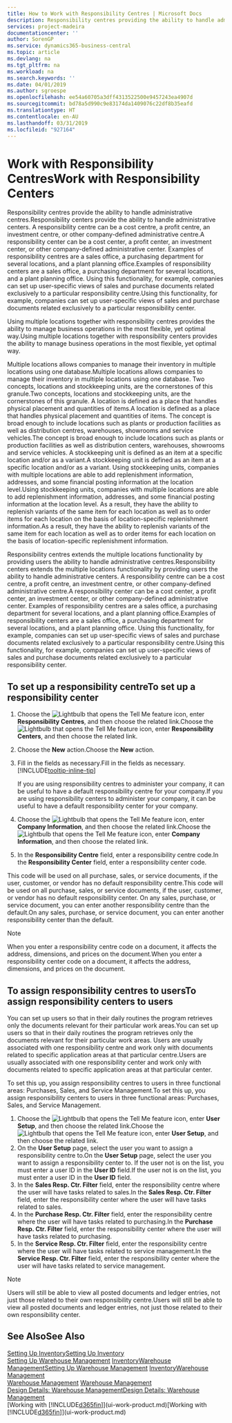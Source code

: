 ```yaml
---
title: How to Work with Responsibility Centres | Microsoft Docs
description: Responsibility centres providing the ability to handle administrative centres. A responsibility centre can be a cost centre, a profit centre, an investment centre, or other company-defined administrative centre.
services: project-madeira
documentationcenter: ''
author: SorenGP
ms.service: dynamics365-business-central
ms.topic: article
ms.devlang: na
ms.tgt_pltfrm: na
ms.workload: na
ms.search.keywords: ''
ms.date: 04/01/2019
ms.author: sgroespe
ms.openlocfilehash: ee54a60705a3dff4313522500e9457243ea4907d
ms.sourcegitcommit: bd78a5d990c9e83174da1409076c22df8b35eafd
ms.translationtype: HT
ms.contentlocale: en-AU
ms.lasthandoff: 03/31/2019
ms.locfileid: "927164"
---
```

# <a name="work-with-responsibility-centers"></a><span data-ttu-id="dffd6-104">Work with Responsibility Centres</span><span class="sxs-lookup"><span data-stu-id="dffd6-104">Work with Responsibility Centers</span></span>
<span data-ttu-id="dffd6-105">Responsibility centres provide the ability to handle administrative centres.</span><span class="sxs-lookup"><span data-stu-id="dffd6-105">Responsibility centers provide the ability to handle administrative centers.</span></span> <span data-ttu-id="dffd6-106">A responsibility centre can be a cost centre, a profit centre, an investment centre, or other company-defined administrative centre.</span><span class="sxs-lookup"><span data-stu-id="dffd6-106">A responsibility center can be a cost center, a profit center, an investment center, or other company-defined administrative center.</span></span> <span data-ttu-id="dffd6-107">Examples of responsibility centres are a sales office, a purchasing department for several locations, and a plant planning office.</span><span class="sxs-lookup"><span data-stu-id="dffd6-107">Examples of responsibility centers are a sales office, a purchasing department for several locations, and a plant planning office.</span></span> <span data-ttu-id="dffd6-108">Using this functionality, for example, companies can set up user-specific views of sales and purchase documents related exclusively to a particular responsibility centre.</span><span class="sxs-lookup"><span data-stu-id="dffd6-108">Using this functionality, for example, companies can set up user-specific views of sales and purchase documents related exclusively to a particular responsibility center.</span></span>  

<span data-ttu-id="dffd6-109">Using multiple locations together with responsibility centres provides the ability to manage business operations in the most flexible, yet optimal way.</span><span class="sxs-lookup"><span data-stu-id="dffd6-109">Using multiple locations together with responsibility centers provides the ability to manage business operations in the most flexible, yet optimal way.</span></span>

<span data-ttu-id="dffd6-110">Multiple locations allows companies to manage their inventory in multiple locations using one database.</span><span class="sxs-lookup"><span data-stu-id="dffd6-110">Multiple locations allows companies to manage their inventory in multiple locations using one database.</span></span> <span data-ttu-id="dffd6-111">Two concepts, locations and stockkeeping units, are the cornerstones of this granule.</span><span class="sxs-lookup"><span data-stu-id="dffd6-111">Two concepts, locations and stockkeeping units, are the cornerstones of this granule.</span></span> <span data-ttu-id="dffd6-112">A location is defined as a place that handles physical placement and quantities of items.</span><span class="sxs-lookup"><span data-stu-id="dffd6-112">A location is defined as a place that handles physical placement and quantities of items.</span></span> <span data-ttu-id="dffd6-113">The concept is broad enough to include locations such as plants or production facilities as well as distribution centres, warehouses, showrooms and service vehicles.</span><span class="sxs-lookup"><span data-stu-id="dffd6-113">The concept is broad enough to include locations such as plants or production facilities as well as distribution centers, warehouses, showrooms and service vehicles.</span></span> <span data-ttu-id="dffd6-114">A stockkeeping unit is defined as an item at a specific location and/or as a variant.</span><span class="sxs-lookup"><span data-stu-id="dffd6-114">A stockkeeping unit is defined as an item at a specific location and/or as a variant.</span></span> <span data-ttu-id="dffd6-115">Using stockkeeping units, companies with multiple locations are able to add replenishment information, addresses, and some financial posting information at the location level.</span><span class="sxs-lookup"><span data-stu-id="dffd6-115">Using stockkeeping units, companies with multiple locations are able to add replenishment information, addresses, and some financial posting information at the location level.</span></span> <span data-ttu-id="dffd6-116">As a result, they have the ability to replenish variants of the same item for each location as well as to order items for each location on the basis of location-specific replenishment information.</span><span class="sxs-lookup"><span data-stu-id="dffd6-116">As a result, they have the ability to replenish variants of the same item for each location as well as to order items for each location on the basis of location-specific replenishment information.</span></span>  

<span data-ttu-id="dffd6-117">Responsibility centres extends the multiple locations functionality by providing users the ability to handle administrative centres.</span><span class="sxs-lookup"><span data-stu-id="dffd6-117">Responsibility centers extends the multiple locations functionality by providing users the ability to handle administrative centers.</span></span> <span data-ttu-id="dffd6-118">A responsibility centre can be a cost centre, a profit centre, an investment centre, or other company-defined administrative centre.</span><span class="sxs-lookup"><span data-stu-id="dffd6-118">A responsibility center can be a cost center, a profit center, an investment center, or other company-defined administrative center.</span></span> <span data-ttu-id="dffd6-119">Examples of responsibility centres are a sales office, a purchasing department for several locations, and a plant planning office.</span><span class="sxs-lookup"><span data-stu-id="dffd6-119">Examples of responsibility centers are a sales office, a purchasing department for several locations, and a plant planning office.</span></span> <span data-ttu-id="dffd6-120">Using this functionality, for example, companies can set up user-specific views of sales and purchase documents related exclusively to a particular responsibility centre.</span><span class="sxs-lookup"><span data-stu-id="dffd6-120">Using this functionality, for example, companies can set up user-specific views of sales and purchase documents related exclusively to a particular responsibility center.</span></span>

## <a name="to-set-up-a-responsibility-center"></a><span data-ttu-id="dffd6-121">To set up a responsibility centre</span><span class="sxs-lookup"><span data-stu-id="dffd6-121">To set up a responsibility center</span></span>  
1.  <span data-ttu-id="dffd6-122">Choose the ![Lightbulb that opens the Tell Me feature](media/ui-search/search_small.png "Tell me what you want to do") icon, enter **Responsibility Centres**, and then choose the related link.</span><span class="sxs-lookup"><span data-stu-id="dffd6-122">Choose the ![Lightbulb that opens the Tell Me feature](media/ui-search/search_small.png "Tell me what you want to do") icon, enter **Responsibility Centers**, and then choose the related link.</span></span>  
2.  <span data-ttu-id="dffd6-123">Choose the **New** action.</span><span class="sxs-lookup"><span data-stu-id="dffd6-123">Choose the **New** action.</span></span>  
3.  <span data-ttu-id="dffd6-124">Fill in the fields as necessary.</span><span class="sxs-lookup"><span data-stu-id="dffd6-124">Fill in the fields as necessary.</span></span> [!INCLUDE[tooltip-inline-tip](includes/tooltip-inline-tip_md.md)]  

    <span data-ttu-id="dffd6-125">If you are using responsibility centres to administer your company, it can be useful to have a default responsibility centre for your company.</span><span class="sxs-lookup"><span data-stu-id="dffd6-125">If you are using responsibility centers to administer your company, it can be useful to have a default responsibility center for your company.</span></span>
4. <span data-ttu-id="dffd6-126">Choose the ![Lightbulb that opens the Tell Me feature](media/ui-search/search_small.png "Tell me what you want to do") icon, enter **Company Information**, and then choose the related link.</span><span class="sxs-lookup"><span data-stu-id="dffd6-126">Choose the ![Lightbulb that opens the Tell Me feature](media/ui-search/search_small.png "Tell me what you want to do") icon, enter **Company Information**, and then choose the related link.</span></span>
5. <span data-ttu-id="dffd6-127">In the **Responsibility Centre** field, enter a responsibility centre code.</span><span class="sxs-lookup"><span data-stu-id="dffd6-127">In the **Responsibility Center** field, enter a responsibility center code.</span></span>

<span data-ttu-id="dffd6-128">This code will be used on all purchase, sales, or service documents, if the user, customer, or vendor has no default responsibility centre.</span><span class="sxs-lookup"><span data-stu-id="dffd6-128">This code will be used on all purchase, sales, or service documents, if the user, customer, or vendor has no default responsibility center.</span></span> <span data-ttu-id="dffd6-129">On any sales, purchase, or service document, you can enter another responsibility centre than the default.</span><span class="sxs-lookup"><span data-stu-id="dffd6-129">On any sales, purchase, or service document, you can enter another responsibility center than the default.</span></span>

> [!NOTE]  
>  <span data-ttu-id="dffd6-130">When you enter a responsibility centre code on a document, it affects the address, dimensions, and prices on the document.</span><span class="sxs-lookup"><span data-stu-id="dffd6-130">When you enter a responsibility center code on a document, it affects the address, dimensions, and prices on the document.</span></span>  

## <a name="to-assign-responsibility-centers-to-users"></a><span data-ttu-id="dffd6-131">To assign responsibility centres to users</span><span class="sxs-lookup"><span data-stu-id="dffd6-131">To assign responsibility centers to users</span></span>  
<span data-ttu-id="dffd6-132">You can set up users so that in their daily routines the program retrieves only the documents relevant for their particular work areas.</span><span class="sxs-lookup"><span data-stu-id="dffd6-132">You can set up users so that in their daily routines the program retrieves only the documents relevant for their particular work areas.</span></span> <span data-ttu-id="dffd6-133">Users are usually associated with one responsibility centre and work only with documents related to specific application areas at that particular centre.</span><span class="sxs-lookup"><span data-stu-id="dffd6-133">Users are usually associated with one responsibility center and work only with documents related to specific application areas at that particular center.</span></span>  

<span data-ttu-id="dffd6-134">To set this up, you assign responsibility centres to users in three functional areas: Purchases, Sales, and Service Management.</span><span class="sxs-lookup"><span data-stu-id="dffd6-134">To set this up, you assign responsibility centers to users in three functional areas: Purchases, Sales, and Service Management.</span></span>  

1.  <span data-ttu-id="dffd6-135">Choose the ![Lightbulb that opens the Tell Me feature](media/ui-search/search_small.png "Tell me what you want to do") icon, enter **User Setup**, and then choose the related link.</span><span class="sxs-lookup"><span data-stu-id="dffd6-135">Choose the ![Lightbulb that opens the Tell Me feature](media/ui-search/search_small.png "Tell me what you want to do") icon, enter **User Setup**, and then choose the related link.</span></span>  
2.  <span data-ttu-id="dffd6-136">On the **User Setup** page, select the user you want to assign a responsibility centre to.</span><span class="sxs-lookup"><span data-stu-id="dffd6-136">On the **User Setup** page, select the user you want to assign a responsibility center to.</span></span> <span data-ttu-id="dffd6-137">If the user not is on the list, you must enter a user ID in the **User ID** field.</span><span class="sxs-lookup"><span data-stu-id="dffd6-137">If the user not is on the list, you must enter a user ID in the **User ID** field.</span></span>  
3.  <span data-ttu-id="dffd6-138">In the **Sales Resp. Ctr. Filter** field, enter the responsibility centre where the user will have tasks related to sales.</span><span class="sxs-lookup"><span data-stu-id="dffd6-138">In the **Sales Resp. Ctr. Filter** field, enter the responsibility center where the user will have tasks related to sales.</span></span>  
4.  <span data-ttu-id="dffd6-139">In the **Purchase Resp. Ctr. Filter** field, enter the responsibility centre where the user will have tasks related to purchasing.</span><span class="sxs-lookup"><span data-stu-id="dffd6-139">In the **Purchase Resp. Ctr. Filter** field, enter the responsibility center where the user will have tasks related to purchasing.</span></span>  
5.  <span data-ttu-id="dffd6-140">In the **Service Resp. Ctr. Filter** field, enter the responsibility centre where the user will have tasks related to service management.</span><span class="sxs-lookup"><span data-stu-id="dffd6-140">In the **Service Resp. Ctr. Filter** field, enter the responsibility center where the user will have tasks related to service management.</span></span>  

> [!NOTE]  
>  <span data-ttu-id="dffd6-141">Users will still be able to view all posted documents and ledger entries, not just those related to their own responsibility centre.</span><span class="sxs-lookup"><span data-stu-id="dffd6-141">Users will still be able to view all posted documents and ledger entries, not just those related to their own responsibility center.</span></span>

## <a name="see-also"></a><span data-ttu-id="dffd6-142">See Also</span><span class="sxs-lookup"><span data-stu-id="dffd6-142">See Also</span></span>  
[<span data-ttu-id="dffd6-143">Setting Up Inventory</span><span class="sxs-lookup"><span data-stu-id="dffd6-143">Setting Up Inventory</span></span>](inventory-setup-inventory.md)  
<span data-ttu-id="dffd6-144">[Setting Up Warehouse Management](warehouse-setup-warehouse.md)
[Inventory](inventory-manage-inventory.md)[Warehouse Management](warehouse-manage-warehouse.md)</span><span class="sxs-lookup"><span data-stu-id="dffd6-144">[Setting Up Warehouse Management](warehouse-setup-warehouse.md)
[Inventory](inventory-manage-inventory.md)[Warehouse Management](warehouse-manage-warehouse.md)</span></span>  
<span data-ttu-id="dffd6-145">[Warehouse Management](warehouse-manage-warehouse.md)  </span><span class="sxs-lookup"><span data-stu-id="dffd6-145">[Warehouse Management](warehouse-manage-warehouse.md)  </span></span>  
[<span data-ttu-id="dffd6-146">Design Details: Warehouse Management</span><span class="sxs-lookup"><span data-stu-id="dffd6-146">Design Details: Warehouse Management</span></span>](design-details-warehouse-management.md)  
<span data-ttu-id="dffd6-147">[Working with [!INCLUDE[d365fin](includes/d365fin_md.md)]](ui-work-product.md)</span><span class="sxs-lookup"><span data-stu-id="dffd6-147">[Working with [!INCLUDE[d365fin](includes/d365fin_md.md)]](ui-work-product.md)</span></span>
